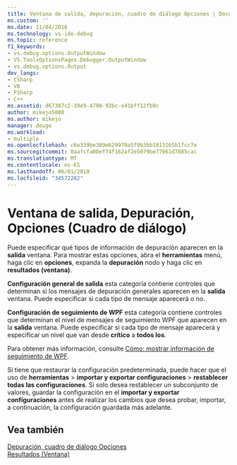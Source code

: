 ```yaml
---
title: Ventana de salida, depuración, cuadro de diálogo Opciones | Documentos de Microsoft
ms.custom: ''
ms.date: 11/04/2016
ms.technology: vs-ide-debug
ms.topic: reference
f1_keywords:
- vs.debug.options.OutputWindow
- VS.ToolsOptionsPages.Debugger.OutputWindow
- vs.debug.options.Output
dev_langs:
- CSharp
- VB
- FSharp
- C++
ms.assetid: d67387c2-39e9-4790-93bc-e41bff12fb9c
author: mikejo5000
ms.author: mikejo
manager: douge
ms.workload:
- multiple
ms.openlocfilehash: c6e339be389e629970a5f9b3bb1813165b1fcc7e
ms.sourcegitcommit: 0aafcfa08ef74f162af2e5079be77061d7885cac
ms.translationtype: MT
ms.contentlocale: es-ES
ms.lasthandoff: 06/01/2018
ms.locfileid: "34572282"
---
```

# <a name="output-window-debugging-options-dialog-box"></a>Ventana de salida, Depuración, Opciones (Cuadro de diálogo)
Puede especificar qué tipos de información de depuración aparecen en la **salida** ventana. Para mostrar estas opciones, abra el **herramientas** menú, haga clic en **opciones**, expanda la **depuración** nodo y haga clic en **resultados (ventana)**.

**Configuración general de salida** esta categoría contiene controles que determinan si los mensajes de depuración generales aparecen en la **salida** ventana. Puede especificar si cada tipo de mensaje aparecerá o no.  

**Configuración de seguimiento de WPF** esta categoría contiene controles que determinan el nivel de mensajes de seguimiento WPF que aparecen en la **salida** ventana. Puede especificar si cada tipo de mensaje aparecerá y especificar un nivel que van desde **crítico** a **todos los**.

Para obtener más información, consulte [Cómo: mostrar información de seguimiento de WPF](../debugger/how-to-display-wpf-trace-information.md).

Si tiene que restaurar la configuración predeterminada, puede hacer que el uso de **herramientas** > **importar y exportar configuraciones** > **restablecer todas las configuraciones**. Si solo desea restablecer un subconjunto de valores, guardar la configuración en el **importar y exportar configuraciones** antes de realizar los cambios que desea probar, importar, a continuación, la configuración guardada más adelante.
  
## <a name="see-also"></a>Vea también
[Depuración, cuadro de diálogo Opciones](../debugger/debugging-options-dialog-box.md)   
[Resultados (Ventana)](../ide/reference/output-window.md)